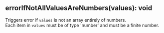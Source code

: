 ## errorIfNotAllValuesAreNumbers(values): void

Triggers error if `values` is not an array entirely of numbers.  
Each item in `values` must be of type 'number' and must be a finite number.
